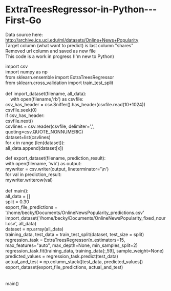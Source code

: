 # ExtraTreesRegressor-in-Python---First-Go

Data source here: http://archive.ics.uci.edu/ml/datasets/Online+News+Popularity<br>
Target column (what want to predict) is last column "shares"<br>
Removed url column and saved as new file<br>
This code is a work in progress (I'm new to Python)<br>

import csv<br>
import numpy as np<br>
from sklearn.ensemble import ExtraTreesRegressor<br>
from sklearn.cross_validation import train_test_split<br>
<br>
def import_dataset(filename, all_data):<br>
&nbsp;&nbsp;&nbsp;&nbsp;with open(filename,'rb') as csvfile:<br>
		csv_has_header = csv.Sniffer().has_header(csvfile.read(10*1024))<br>
		csvfile.seek(0)<br>
		if csv_has_header:<br>
			csvfile.next()<br>
		csvlines = csv.reader(csvfile, delimiter=',', quoting=csv.QUOTE_NONNUMERIC)<br>
		dataset=list(csvlines)<br>
		for x in range (len(dataset)):<br>
			all_data.append(dataset[x])<br>

def export_dataset(filename, prediction_result):<br>
	with open(filename, 'wb') as output:<br>
		mywriter = csv.writer(output, lineterminator='\n')<br>
		for val in prediction_result:<br>
			mywriter.writerow(val)<br>
<br>
def main():<br>
	all_data = []<br>
	split = 0.30<br>
	export_file_predictions = '/home/becky/Documents/OnlineNewsPopularity_predictions.csv'<br>
	import_dataset('/home/becky/Documents/OnlineNewsPopularity_fixed_nourl.csv', all_data)<br>
	dataset = np.array(all_data)<br>
	training_data, test_data = train_test_split(dataset, test_size = split)<br>
	regression_task = ExtraTreesRegressor(n_estimators=15, max_features="auto", max_depth=None, min_samples_split=2)<br>
	regression_task.fit(training_data, training_data[:,59], sample_weight=None)<br>
	predicted_values = regression_task.predict(test_data)<br>
	actual_and_test = np.column_stack([test_data, predicted_values])<br>
	export_dataset(export_file_predictions, actual_and_test)<br>
<br>	
main()
